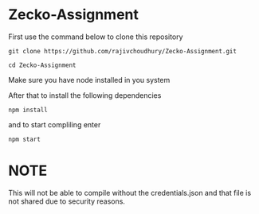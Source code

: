 # Zecko-Assignment

First use the command below to clone this repository

```
git clone https://github.com/rajivchoudhury/Zecko-Assignment.git
```
```
cd Zecko-Assignment
```
Make sure you have node installed in you system

After that to install the following dependencies

```
npm install
```

and to start compliling enter 

```
npm start
```

# NOTE 
This will not be able to compile without the credentials.json and that file is not shared due to security reasons.